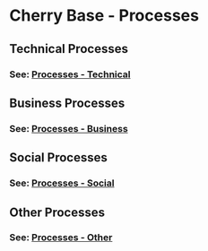 # Cherry Base - Processes

## Technical Processes

### See: [Processes - Technical](./doc/process_technical.md)

## Business Processes

### See: [Processes - Business](./doc/process_business.md)

## Social Processes

### See: [Processes - Social](./doc/process_social.md)

## Other Processes

### See: [Processes - Other](./doc/process_other.md)

